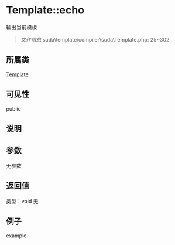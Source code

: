 # Template::echo
输出当前模板
> *文件信息* suda\template\compiler\suda\Template.php: 25~302
## 所属类 

[Template](../Template.md)

## 可见性

  public  
## 说明



## 参数

无参数

## 返回值
类型：void
无

## 例子

example